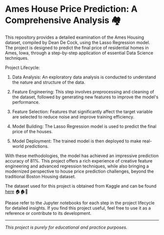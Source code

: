 # Ames House Price Prediction: A Comprehensive Analysis 🏘️

This repository provides a detailed examination of the Ames Housing dataset, compiled by Dean De Cock, using the Lasso Regression model. The project is designed to predict the final price of residential homes in Ames, Iowa, through a step-by-step application of essential Data Science techniques.

Project Lifecycle:

  1. Data Analysis: An exploratory data analysis is conducted to understand the nature and structure of the data.

  2. Feature Engineering: This step involves preprocessing and cleaning of the dataset, followed by generating new features to improve the model's performance.

  3. Feature Selection: Features that significantly affect the target variable are selected to reduce noise and improve training efficiency.

  4. Model Building: The Lasso Regression model is used to predict the final price of the houses.
  
  5. Model Deployment: The trained model is then deployed to make real-world predictions.

With these methodologies, the model has achieved an impressive prediction accuracy of 81%. This project offers a rich experience of creative feature engineering and advanced regression techniques, while also bringing a modernized perspective to house price prediction challenges, beyond the traditional Boston Housing dataset.

 The dataset used for this project is obtained from Kaggle and can be found [here](https://www.kaggle.com/competitions/house-prices-advanced-regression-techniques/data) 🏠🏚️🏡

Please refer to the Jupyter notebooks for each step in the project lifecycle for detailed insights. If you find this project useful, feel free to use it as a reference or contribute to its development.

---------



_This project is purely for educational and practice purposes._
